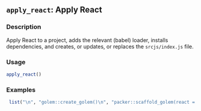 ## `apply_react`: Apply React

### Description


 Apply React to a project, adds the relevant (babel) loader, installs dependencies,
 and creates, or updates, or replaces the `srcjs/index.js` file.


### Usage

```r
apply_react()
```


### Examples

```r 
 list("\n", "golem::create_golem()\n", "packer::scaffold_golem(react = TRUE)\n") 
 
 ``` 

